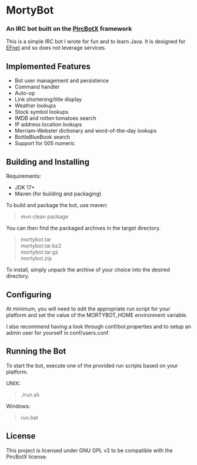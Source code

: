 # MortyBot

### An IRC bot built on the [PircBotX](https://github.com/pircbotx/pircbotx) framework

This is a simple IRC bot I wrote for fun and to learn Java. It is designed for [EFnet](http://www.efnet.org) and so does not leverage services.

## Implemented Features

* Bot user management and persistence
* Command handler
* Auto-op
* Link shortening/title display
* Weather lookups
* Stock symbol lookups
* IMDB and rotten tomatoes search
* IP address location lookups
* Merriam-Webster dictionary and word-of-the-day lookups
* BottleBlueBook search
* Support for 005 numeric

## Building and Installing

Requirements:

* JDK 17+
* Maven (for building and packaging)

To build and package the bot, use maven:

> mvn clean package

You can then find the packaged archives in the target directory.

> mortybot.tar<br>
> mortybot.tar.bz2<br>
> mortybot.tar.gz<br>
> mortybot.zip<br>

To install, simply unpack the archive of your choice into the desired directory.

## Configuring

At minimum, you will need to edit the appropriate run script for your platform and set the value of the MORTYBOT_HOME environment variable.

I also recommend having a look through conf/bot.properties and to setup an admin user for yourself in conf/users.conf.

## Running the Bot

To start the bot, execute one of the provided run scripts based on your platform.

UNIX:

> ./run.sh

Windows:

> run.bat

## License

This project is licensed under GNU GPL v3 to be compatible with the PircBotX license.
